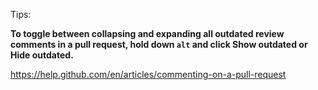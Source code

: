 
Tips:

**To toggle between collapsing and expanding all outdated review comments in a pull request, hold down `alt` and click Show outdated or Hide outdated.**



https://help.github.com/en/articles/commenting-on-a-pull-request
